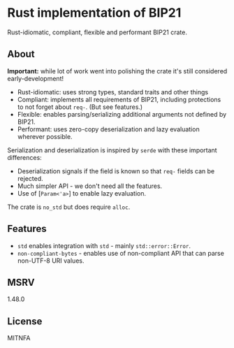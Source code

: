 # Rust implementation of BIP21

Rust-idiomatic, compliant, flexible and performant BIP21 crate.

## About

**Important:** while lot of work went into polishing the crate it's still considered
early-development!

* Rust-idiomatic: uses strong types, standard traits and other things
* Compliant: implements all requirements of BIP21, including protections to not forget about
             `req-`. (But see features.)
* Flexible: enables parsing/serializing additional arguments not defined by BIP21.
* Performant: uses zero-copy deserialization and lazy evaluation wherever possible.

Serialization and deserialization is inspired by `serde` with these important differences:

* Deserialization signals if the field is known so that `req-` fields can be rejected.
* Much simpler API - we don't need all the features.
* Use of [`Param<'a>`] to enable lazy evaluation.

The crate is `no_std` but does require `alloc`.

## Features    

* `std` enables integration with `std` - mainly `std::error::Error`.
* `non-compliant-bytes` - enables use of non-compliant API that can parse non-UTF-8 URI values.

## MSRV

1.48.0

## License

MITNFA
